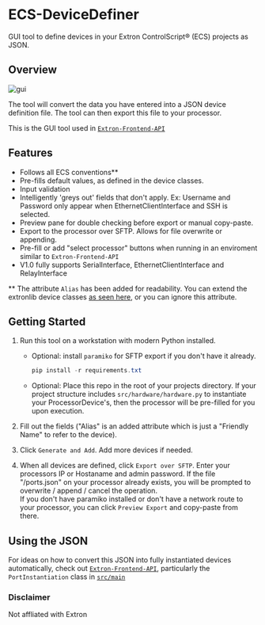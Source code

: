 # ECS-DeviceDefiner

GUI tool to define devices in your Extron ControlScript® (ECS) projects as JSON.

## Overview

![gui](https://github.com/user-attachments/assets/39d78626-9a1a-4dcd-9779-38140a420ecb)

The tool will convert the data you have entered into a JSON device definition file. The tool can then export this file to your processor.

This is the GUI tool used in [`Extron-Frontend-API`](https://github.com/mefranklin6/Extron-Frontend-API)

## Features

- Follows all ECS conventions**
- Pre-fills default values, as defined in the device classes.
- Input validation
- Intelligently 'greys out' fields that don't apply.  Ex: Username and Password only appear when EthernetClientInterface and SSH is selected.
- Preview pane for double checking before export or manual copy-paste.
- Export to the processor over SFTP.  Allows for file overwrite or appending.
- Pre-fill or add "select processor" buttons when running in an enviroment similar to `Extron-Frontend-API`
- V1.0 fully supports SerialInterface, EthernetClientInterface and RelayInterface

** The attribute `Alias` has been added for readability.  You can extend the extronlib device classes [as seen here](https://github.com/mefranklin6/Extron-Frontend-API/blob/main/src/extronlib_extensions.py), or you can ignore this attribute.

## Getting Started

1. Run this tool on a workstation with modern Python installed.  

    - Optional: install `paramiko` for SFTP export if you don't have it already.

        ```powershell
        pip install -r requirements.txt
        ```

    - Optional: Place this repo in the root of your projects directory. If your project structure includes `src/hardware/hardware.py` to instantiate your ProcessorDevice's, then the processor will be pre-filled for you upon execution.

2. Fill out the fields ("Alias" is an added attribute which is just a "Friendly Name" to refer to the device).
3. Click `Generate and Add`.  Add more devices if needed.
4. When all devices are defined, click `Export over SFTP`.  Enter your processors IP or Hostaname and admin password.  If the file "/ports.json" on your processor already exists, you will be prompted to overwrite / append / cancel the operation.  
If you don't have paramiko installed or don't have a network route to your processor, you can click `Preview Export` and copy-paste from there.

## Using the JSON

For ideas on how to convert this JSON into fully instantiated devices automatically, check out [`Extron-Frontend-API`](https://github.com/mefranklin6/Extron-Frontend-API), particularly the `PortInstantiation` class in [`src/main`](https://github.com/mefranklin6/Extron-Frontend-API/blob/main/src/main.py)

### Disclaimer

Not affliated with Extron
